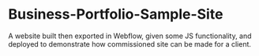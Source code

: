 # Business-Portfolio-Sample-Site
A website built then exported in Webflow, given some JS functionality, and deployed to demonstrate how commissioned site can be made for a client.
